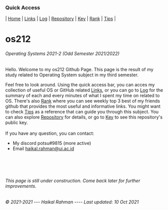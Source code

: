 ### Quick Access
| [Home](https://haikalrmn.github.io/os212/ "Home Page (You are here)") | [Links](https://haikalrmn.github.io/os212/LINKS/ "OS/GitHub Related References") | [Log](https://haikalrmn.github.io/os212/TXT/mylog.txt "Log of OS Related Activities") | [Repository](https://github.com/haikalrmn/os212 "os212 Repository Page") | [Key](https://haikalrmn.github.io/os212/TXT/mypubkey.txt "My Repository's Public Key") | [Rank](https://haikalrmn.github.io/os212/TXT/myrank.txt "Best List of os212 Outside Reference from My Friends (listed as their github name)") | [Tips](https://haikalrmn.github.io/os212/TIPS/ "What You Should and You Shouldn't Do in Operating System Subject") |

# os212
###### Operating Systems 2021-2 (Odd Semester 2021/2022)

Hello. Welcome to my os212 Github Page. This page is the result of my study related to Operating System subject in my third semester. 

Feel free to look around. Using the quick access bar, you can acces my collection of useful OS or GitHub related [Links](https://haikalrmn.github.io/os212/LINKS/ "OS/GitHub Related References"), or you can go to [Log](https://haikalrmn.github.io/os212/TXT/mylog.txt "Log of OS Related Activities") for the summary of each and every minutes of what I spent my time on related to OS. There's also [Rank](https://haikalrmn.github.io/os212/TXT/myrank.txt "Best List of os212 Outside Reference from My Friends (listed as their github name)") where you can see weekly top 3 best of my friends github that provides the most useful and informative links. You might want to check [Tips](https://haikalrmn.github.io/os212/TIPS/ "What You Should and You Shouldn't Do in Operating System Subject") as a reference that can guide you through this subject. You can also explore [Repository](https://github.com/haikalrmn/os212 "os212 Repository Page") for details, or go to [Key](https://haikalrmn.github.io/os212/TXT/mypubkey.txt "os212 Repository's Public Key") to see this repository's public key. <br> <br>
If you have any question, you can contact:
- My discord potsu#9815 (more active)
- Email haikal.rahman@ui.ac.id

<br>
<br>
<br>

###### This page is still under construction. Come back later for further improvements.
###### © 2021-2021 --- Haikal Rahman ---- Last updated: 10 Oct 2021
